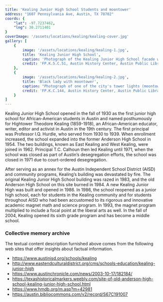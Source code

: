 ```yaml
---
title: 'Kealing Junior High School Students and moontower'
address: "1607 Pennsylvania Ave, Austin, TX 78702"
coords: {
    "lat": -97.7237462,
    "lng": 30.2711401
}
coverImage: '/assets/locations/kealing/kealing-cover.jpg'
gallery: [
    {
        image: '/assets/locations/kealing/kealing-1.jpg',
        title: 'Kealing Junior High School',
        caption: 'Photograph of the Kealing Junior High School facade with two Black students hoisting the flag. Three more students observe on the background.',
        credit: 'FP.K.5.C.51, Austin History Center, Austin Public Library.'
    },
    {
        image: '/assets/locations/kealing/kealing-2.jpg',
        title: 'Black lady with moontower',
        caption: "Photograph of one of the city's tower lights (moontower) with Black young lady on the front plane with the moontower on the background.",
        credit: 'FP.K.C.144, Austin History Center, Austin Public Library.'
    }
]
---
```

Kealing Junior High School opened in the fall of 1930 as the first junior high school for African-American students in Austin and named posthumously for Hightower Theodore Kealing (1859-1918), an African-American educator, writer, editor and activist in Austin in the 19th century. The first principal was Professor I.Q. Hurdle, who served from 1930 to 1939. When enrollment increased, the school expanded into the former Anderson High School in 1954. The two buildings, known as East Kealing and West Kealing, were joined in 1962.  Principal T.C. Calhoun then led Kealing until 1971, when the school was closed as part of Austin’s desegregation efforts, the school was closed in 1971 due to court-ordered desegregation.

After serving as an annex for the Austin Independent School District (AISD) and community programs, Kealing’s building was devastated by fire. The original Kealing Junior High School building was razed in 1983, and the old Anderson High School on this site burned in 1984. A new Kealing Junior High was built and opened in 1986. In 1986, the school reopened as a junior high school, each for students in the Kealing community and for students throughout AISD who had been accustomed to its rigorous and innovative academic magnet math and science program. In 1993, the magnet program multiplied to include a focal point at the liberal arts as well. In the fall of 2004, Kealing opened its sixth grade program and has become a middle school.

### Collective memory archive

The textual content description furnished above comes from the following web sites that offer insights about factual information.

* <a href="https://www.austinisd.org/schools/kealing" target="_blank">https://www.austinisd.org/schools/kealing</a>
* <a href="http://www.eastendculturaldistrict.org/cms/schools-education/kealing-junior-high" target="_blank">http://www.eastendculturaldistrict.org/cms/schools-education/kealing-junior-high</a>
* <a href="https://www.austinchronicle.com/news/2003-10-17/182184/" target="_blank">https://www.austinchronicle.com/news/2003-10-17/182184/</a>
* <a href="https://texashistoricalmarkers.weebly.com/site-of-old-anderson-high-school-kealing-junior-high-school.html" target="_blank">https://texashistoricalmarkers.weebly.com/site-of-old-anderson-high-school-kealing-junior-high-school.html</a>
* <a href="https://www.hmdb.org/m.asp?m=42981" target="_blank">https://www.hmdb.org/m.asp?m=42981</a>
* <a href="https://austin.bibliocommons.com/v2/record/S67C191007" target="_blank">https://austin.bibliocommons.com/v2/record/S67C191007</a>

